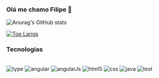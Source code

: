 ### Olá me chamo Filipe 👋

![Anurag's GitHub stats](https://github-readme-stats.vercel.app/api?username=Ftsantana1&theme=merko)


[![Top Langs](https://github-readme-stats.vercel.app/api/top-langs/?username=Ftsantana1&layout=compact)](https://github.com/anuraghazra/github-readme-stats)

### Tecnologias 

<div style="display: inline_block"><br/>
  <img
    aling="center"
    alt="type"
    src="https://img.shields.io/badge/TypeScript-007ACC?style=for-the-badge&logo=typescript&logoColor=white"
  />
  <img
    aling="center"
    alt="angular"
    src="https://img.shields.io/badge/Angular-DD0031?style=for-the-badge&logo=angular&logoColor=white"
  />
  <img
    aling="center"
    alt="angularJs"
    src="https://img.shields.io/badge/AngularJS-E23237?style=for-the-badge&logo=angularjs&logoColor=white"
  />
  <img
    aling="center"
    alt="html5"
    src="https://img.shields.io/badge/HTML5-E34F26?style=for-the-badge&logo=html5&logoColor=white"
  />
  <img
    aling="center"
    alt="css"
    src="https://img.shields.io/badge/CSS3-1572B6?style=for-the-badge&logo=css3&logoColor=white"
  />
  <img
    aling="center"
    alt="java"
    src="https://img.shields.io/badge/Java-ED8B00?style=for-the-badge&logo=openjdk&logoColor=white"
  />
  <img
    aling="center"
    alt="test"
    src="https://img.shields.io/badge/testing%20library-323330?style=for-the-badge&logo=testing-library&logoColor=red"
  />
</div><br/>
